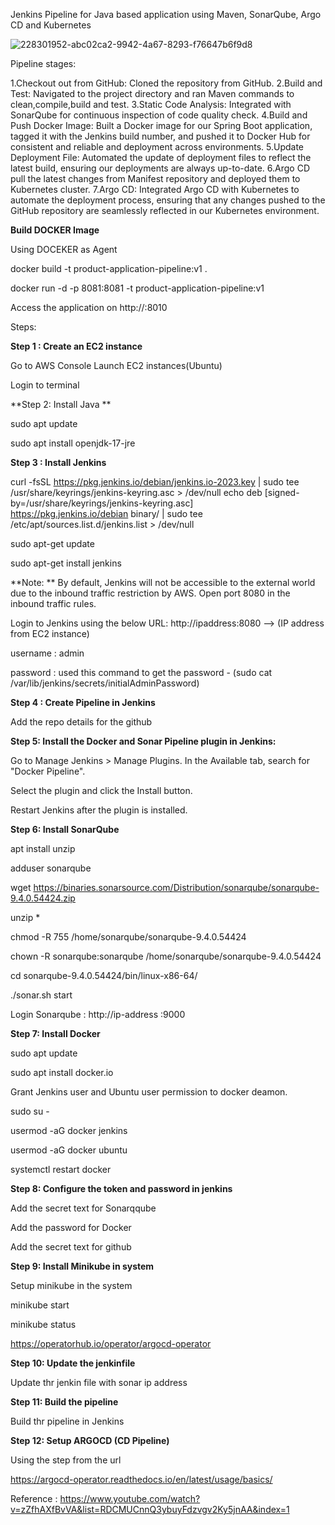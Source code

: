 Jenkins Pipeline for Java based application using Maven, SonarQube, Argo CD and Kubernetes

![228301952-abc02ca2-9942-4a67-8293-f76647b6f9d8](https://github.com/user-attachments/assets/35aa8a5d-e9f8-4470-8d1a-620f2bc74598)



Pipeline stages:

1.Checkout out from GitHub: Cloned the repository from GitHub.
2.Build and Test: Navigated to the project directory and ran Maven commands to clean,compile,build and test.
3.Static Code Analysis: Integrated with SonarQube for continuous inspection of code quality check.
4.Build and Push Docker Image: Built a Docker image for our Spring Boot application, tagged it with the Jenkins build number,
and pushed it to Docker Hub for consistent and reliable and deployment across environments.
5.Update Deployment File: Automated the update of deployment files to reflect the latest build, ensuring our deployments are always up-to-date. 
6.Argo CD pull the latest changes from Manifest repository and deployed them to Kubernetes cluster.
7.Argo CD: Integrated Argo CD with Kubernetes to automate the deployment process, ensuring that any changes pushed to the GitHub repository are seamlessly reflected in our Kubernetes environment.

**Build DOCKER Image**

Using DOCEKER as Agent

docker build -t product-application-pipeline:v1 .

docker run -d -p 8081:8081 -t product-application-pipeline:v1

 Access the application on http://<ip-address>:8010

Steps:

**Step 1 : Create an EC2 instance**

Go to AWS Console
Launch EC2 instances(Ubuntu)

Login to terminal

**Step 2: Install Java **

sudo apt update

sudo apt install openjdk-17-jre

**Step 3 :  Install Jenkins**

curl -fsSL https://pkg.jenkins.io/debian/jenkins.io-2023.key | sudo tee \
  /usr/share/keyrings/jenkins-keyring.asc > /dev/null
echo deb [signed-by=/usr/share/keyrings/jenkins-keyring.asc] \
  https://pkg.jenkins.io/debian binary/ | sudo tee \
  /etc/apt/sources.list.d/jenkins.list > /dev/null
	
sudo apt-get update

sudo apt-get install jenkins

**Note: ** By default, Jenkins will not be accessible to the external world due to the inbound traffic restriction by AWS. 
Open port 8080 in the inbound traffic rules.

Login to Jenkins using the below URL:
http://ipaddress:8080 -->  (IP address from EC2 instance)

username : admin

password : used this command to get the password - (sudo cat /var/lib/jenkins/secrets/initialAdminPassword)

**Step 4 : Create Pipeline in Jenkins**

Add the repo details for the github

**Step 5: Install the Docker and Sonar Pipeline plugin in Jenkins:**

Go to Manage Jenkins > Manage Plugins.
In the Available tab, search for "Docker Pipeline".

Select the plugin and click the Install button.

Restart Jenkins after the plugin is installed.

**Step 6: Install SonarQube**

apt install unzip

adduser sonarqube

wget https://binaries.sonarsource.com/Distribution/sonarqube/sonarqube-9.4.0.54424.zip

unzip *

chmod -R 755 /home/sonarqube/sonarqube-9.4.0.54424

chown -R sonarqube:sonarqube /home/sonarqube/sonarqube-9.4.0.54424

cd sonarqube-9.4.0.54424/bin/linux-x86-64/

./sonar.sh start

Login Sonarqube : http://ip-address :9000

**Step 7: Install Docker**

sudo apt update

sudo apt install docker.io

Grant Jenkins user and Ubuntu user permission to docker deamon.

sudo su - 

usermod -aG docker jenkins

usermod -aG docker ubuntu

systemctl restart docker

**Step 8: Configure the token and password in jenkins** 

Add the secret text for Sonarqqube 

Add the password for Docker

Add the secret text for github

**Step 9: Install Minikube in system**

Setup minikube in the system

minikube start

minikube status

https://operatorhub.io/operator/argocd-operator

**Step 10: Update the jenkinfile**

Update thr jenkin file with sonar ip address

**Step 11: Build the pipeline**

Build thr pipeline in Jenkins

**Step 12: Setup ARGOCD (CD Pipeline)**

Using the step from the url

https://argocd-operator.readthedocs.io/en/latest/usage/basics/



Reference : https://www.youtube.com/watch?v=zZfhAXfBvVA&list=RDCMUCnnQ3ybuyFdzvgv2Ky5jnAA&index=1

















